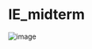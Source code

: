 # IE_midterm

![image](https://user-images.githubusercontent.com/47944007/233206482-72ed9931-1009-4a44-9149-5ff493047b81.png)
